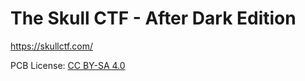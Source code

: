 # The Skull CTF - After Dark Edition

https://skullctf.com/

PCB License: [CC BY-SA 4.0](https://creativecommons.org/licenses/by-sa/4.0/)

